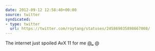 ```yaml
---
date: 2012-09-12 12:58:40+00:00
source: twitter
syndicated:
- type: twitter
  url: https://twitter.com/roytang/statuses/245869035898667008/
---
```


The internet just spoiled AvX 11 for me [@_](https://twitter.com/_/) @